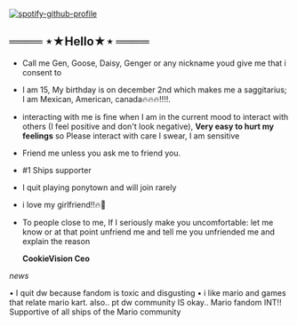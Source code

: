 
[![spotify-github-profile](https://spotify-github-profile.kittinanx.com/api/view?uid=316coycntj43qlsiyzir7mpccuky&cover_image=true&theme=natemoo-re&show_offline=false&background_color=0d1117&interchange=true&bar_color_cover=true&bar_color=53b14f)](https://github.com/kittinan/spotify-github-profile)

## ════ ⋆★Hello★⋆ ════
- Call me Gen, Goose, Daisy, Genger or any nickname youd give me that i consent to
- I am 15, My birthday is on december 2nd which makes me a saggitarius; I am Mexican, American, canada🔥🔥🔥‼️‼️.
-  interacting with me is fine when I am in the current mood to interact with others (I feel positive and don't look negative), **Very easy to hurt my feelings** so Please interact with care I swear, I am sensitive
-  Friend me unless you ask me to friend you.
-  #1 Ships supporter
-  I quit playing ponytown and will join rarely
-  i love my girlfriend‼️🔥🤑
-  To people close to me, If I seriously make you uncomfortable: let me know or at that point unfriend me and tell me you unfriended me and explain the reason

    **CookieVision Ceo**


*news*

• I quit dw because fandom is toxic and disgusting
• i like mario and games that relate mario kart.
also.. pt dw community IS okay..  Mario fandom INT!! Supportive of all ships of the Mario community
